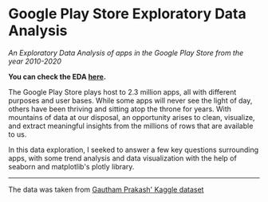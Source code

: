 # Google Play Store Exploratory Data Analysis
*An Exploratory Data Analysis of apps in the Google Play Store from the year 2010-2020*

**You can check the EDA [here](https://garrethlee.github.io/google-playstore-eda/#/).**

The Google Play Store plays host to 2.3 million apps, all with different purposes and user bases. While some apps will never see the light of day, others have been thriving and sitting atop the throne for years. With mountains of data at our disposal, an opportunity arises to clean, visualize, and extract meaningful insights from the millions of rows that are available to us.

In this data exploration, I seeked to answer a few key questions surrounding apps, with some trend analysis and data visualization with the help of seaborn and matplotlib's plotly library.

---
The data was taken from [Gautham Prakash' Kaggle dataset](https://www.kaggle.com/gauthamp10/google-playstore-apps)
